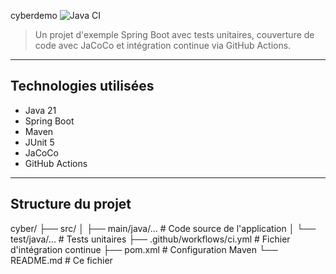  cyberdemo
![Java CI](https://github.com/.github/workflows/ci.yml/badge.svg)
> Un projet d'exemple Spring Boot avec tests unitaires, couverture de code avec JaCoCo et intégration 
continue via GitHub Actions.
---
## Technologies utilisées
- Java 21
- Spring Boot
- Maven
- JUnit 5
- JaCoCo
- GitHub Actions
---
## Structure du projet
cyber/
├── src/
│ ├── main/java/... # Code source de l'application
│ └── test/java/... # Tests unitaires
├── .github/workflows/ci.yml # Fichier d'intégration continue
├── pom.xml # Configuration Maven
└── README.md # Ce fichier
